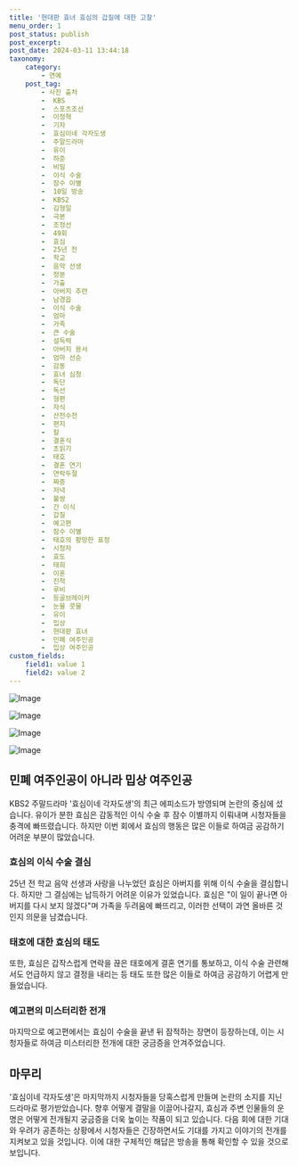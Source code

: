 ```yaml
---
title: '현대판 효녀 효심의 갑질에 대한 고찰'
menu_order: 1
post_status: publish
post_excerpt: 
post_date: 2024-03-11 13:44:18
taxonomy:
    category:
        - 연예
    post_tag:
        - 사진 출처
        -  KBS
        -  스포츠조선
        -  이정혁
        -  기자
        -  효심이네 각자도생
        -  주말드라마
        -  유이
        -  하준
        -  비밀
        -  이식 수술
        -  잠수 이별
        -  10일 방송
        -  KBS2
        -  김형일
        -  극본
        -  조정선
        -  49회
        -  효심
        -  25년 전
        -  학교
        -  음악 선생
        -  정분
        -  가출
        -  아버지 추련
        -  남경읍
        -  이식 수술
        -  엄마
        -  가족
        -  큰 수술
        -  설득력
        -  아버지 용서
        -  엄마 선순
        -  감동
        -  효녀 심청
        -  독단
        -  독선
        -  형편
        -  자식
        -  산전수전
        -  편지
        -  칼
        -  결혼식
        -  초읽기
        -  태호
        -  결혼 연기
        -  연락두절
        -  짜증
        -  저녁
        -  불쌍
        -  간 이식
        -  갑질
        -  예고편
        -  잠수 이별
        -  태호의 황망한 표정
        -  시청자
        -  효도
        -  태희
        -  이혼
        -  진척
        -  루비
        -  등골브레이커
        -  눈물 콧물
        -  유이
        -  밉상
        -  현대판 효녀
        -  민폐 여주인공
        -  밉상 여주인공
custom_fields:
    field1: value 1
    field2: value 2
---
```


![Image](https://ssl.pstatic.net/mimgnews/image/076/2024/03/11/2024031101000718100084332_20240311074004704.jpg?type=w540)

![Image](https://mimgnews.pstatic.net/image/076/2024/03/11/2024031101000718100084331_20240311074004709.jpg?type=w540)

![Image](https://ssl.pstatic.net/mimgnews/image/076/2024/03/11/2024031101000718100084333_20240311074004715.jpg?type=w540)

![Image](https://mimgnews.pstatic.net/image/076/2024/03/11/2024031101000718100084334_20240311074004721.jpg?type=w540)

## 민폐 여주인공이 아니라 밉상 여주인공
KBS2 주말드라마 '효심이네 각자도생'의 최근 에피소드가 방영되며 논란의 중심에 섰습니다. 유이가 분한 효심은 감동적인 이식 수술 후 잠수 이별까지 이뤄내며 시청자들을 충격에 빠뜨렸습니다. 하지만 이번 회에서 효심의 행동은 많은 이들로 하여금 공감하기 어려운 부분이 많았습니다. 
### 효심의 이식 수술 결심
25년 전 학교 음악 선생과 사랑을 나누었던 효심은 아버지를 위해 이식 수술을 결심합니다. 하지만 그 결심에는 납득하기 어려운 이유가 있었습니다. 효심은 "이 일이 끝나면 아버지를 다시 보지 않겠다"며 가족을 두려움에 빠뜨리고, 이러한 선택이 과연 올바른 것인지 의문을 남겼습니다.
### 태호에 대한 효심의 태도
또한, 효심은 갑작스럽게 연락을 끊은 태호에게 결혼 연기를 통보하고, 이식 수술 관련해서도 언급하지 않고 결정을 내리는 등 태도 또한 많은 이들로 하여금 공감하기 어렵게 만들었습니다.
### 예고편의 미스터리한 전개
마지막으로 예고편에서는 효심이 수술을 끝낸 뒤 잠적하는 장면이 등장하는데, 이는 시청자들로 하여금 미스터리한 전개에 대한 궁금증을 안겨주었습니다.
## 마무리
'효심이네 각자도생'은 마지막까지 시청자들을 당혹스럽게 만들며 논란의 소지를 지닌 드라마로 평가받았습니다. 향후 어떻게 결말을 이끌어나갈지, 효심과 주변 인물들의 운명은 어떻게 전개될지 궁금증을 더욱 높이는 작품이 되고 있습니다. 다음 회에 대한 기대와 우려가 공존하는 상황에서 시청자들은 긴장하면서도 기대를 가지고 이야기의 전개를 지켜보고 있을 것입니다. 이에 대한 구체적인 해답은 방송을 통해 확인할 수 있을 것으로 보입니다.
